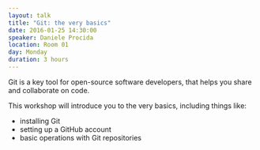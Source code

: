 ```yaml
---
layout: talk
title: "Git: the very basics"
date: 2016-01-25 14:30:00
speaker: Daniele Procida
location: Room 01
day: Monday
duration: 3 hours
---
```


Git is a key tool for open-source software developers, that helps you share and collaborate on code.

This workshop will introduce you to the very basics, including things like:

* installing Git
* setting up a GitHub account
* basic operations with Git repositories
